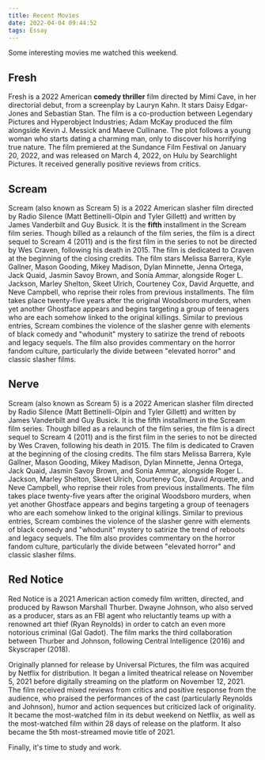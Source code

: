 ```yaml
---
title: Recent Movies
date: 2022-04-04 09:44:52
tags: Essay
---
```


Some interesting movies me watched this weekend.

<!--more-->

## Fresh

Fresh is a 2022 American **comedy thriller** film directed by Mimi Cave, in her directorial debut, from a screenplay by Lauryn Kahn. It stars Daisy Edgar-Jones and Sebastian Stan. The film is a co-production between Legendary Pictures and Hyperobject Industries; Adam McKay produced the film alongside Kevin J. Messick and Maeve Cullinane. The plot follows a young woman who starts dating a charming man, only to discover his horrifying true nature. The film premiered at the Sundance Film Festival on January 20, 2022, and was released on March 4, 2022, on Hulu by Searchlight Pictures. It received generally positive reviews from critics.

## Scream

Scream (also known as Scream 5) is a 2022 American slasher film directed by Radio Silence (Matt Bettinelli-Olpin and Tyler Gillett) and written by James Vanderbilt and Guy Busick. It is the **fifth** installment in the Scream film series. Though billed as a relaunch of the film series, the film is a direct sequel to Scream 4 (2011) and is the first film in the series to not be directed by Wes Craven, following his death in 2015. The film is dedicated to Craven at the beginning of the closing credits. The film stars Melissa Barrera, Kyle Gallner, Mason Gooding, Mikey Madison, Dylan Minnette, Jenna Ortega, Jack Quaid, Jasmin Savoy Brown, and Sonia Ammar, alongside Roger L. Jackson, Marley Shelton, Skeet Ulrich, Courteney Cox, David Arquette, and Neve Campbell, who reprise their roles from previous installments. The film takes place twenty-five years after the original Woodsboro murders, when yet another Ghostface appears and begins targeting a group of teenagers who are each somehow linked to the original killings. Similar to previous entries, Scream combines the violence of the slasher genre with elements of black comedy and "whodunit" mystery to satirize the trend of reboots and legacy sequels. The film also provides commentary on the horror fandom culture, particularly the divide between "elevated horror" and classic slasher films.

## Nerve

Scream (also known as Scream 5) is a 2022 American slasher film directed by Radio Silence (Matt Bettinelli-Olpin and Tyler Gillett) and written by James Vanderbilt and Guy Busick. It is the fifth installment in the Scream film series. Though billed as a relaunch of the film series, the film is a direct sequel to Scream 4 (2011) and is the first film in the series to not be directed by Wes Craven, following his death in 2015. The film is dedicated to Craven at the beginning of the closing credits. The film stars Melissa Barrera, Kyle Gallner, Mason Gooding, Mikey Madison, Dylan Minnette, Jenna Ortega, Jack Quaid, Jasmin Savoy Brown, and Sonia Ammar, alongside Roger L. Jackson, Marley Shelton, Skeet Ulrich, Courteney Cox, David Arquette, and Neve Campbell, who reprise their roles from previous installments. The film takes place twenty-five years after the original Woodsboro murders, when yet another Ghostface appears and begins targeting a group of teenagers who are each somehow linked to the original killings. Similar to previous entries, Scream combines the violence of the slasher genre with elements of black comedy and "whodunit" mystery to satirize the trend of reboots and legacy sequels. The film also provides commentary on the horror fandom culture, particularly the divide between "elevated horror" and classic slasher films.

## Red Notice

Red Notice is a 2021 American action comedy film written, directed, and produced by Rawson Marshall Thurber. Dwayne Johnson, who also served as a producer, stars as an FBI agent who reluctantly teams up with a renowned art thief (Ryan Reynolds) in order to catch an even more notorious criminal (Gal Gadot). The film marks the third collaboration between Thurber and Johnson, following Central Intelligence (2016) and Skyscraper (2018).

Originally planned for release by Universal Pictures, the film was acquired by Netflix for distribution. It began a limited theatrical release on November 5, 2021 before digitally streaming on the platform on November 12, 2021. The film received mixed reviews from critics and positive response from the audience, who praised the performances of the cast (particularly Reynolds and Johnson), humor and action sequences but criticized lack of originality. It became the most-watched film in its debut weekend on Netflix, as well as the most-watched film within 28 days of release on the platform. It also became the 5th most-streamed movie title of 2021.

Finally, it's time to study and work.
